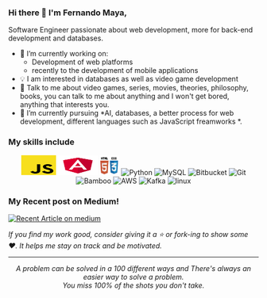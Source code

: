 ### Hi there 👋 I'm Fernando Maya,

Software Engineer passionate about web development, more for back-end development and databases.


- 🔭 I’m currently working on:
	- Development of web platforms
	- recently to the development of mobile applications
- :bulb: I am interested in databases as well as video game development
- 💬 Talk to me about video games, series, movies, theories, philosophy, books, you can talk to me about anything and I won't get bored, anything that interests you.
- 🌱 I’m currently pursuing *AI, databases, a better process for web development, different languages such as JavaScript freamworks *.

### My skills include

<p align="center">
	<img title="JS" alt="JS" src="https://github.com/FernandoMaya/FernandoMaya_/blob/65056a13c0592157af23efa889971c628a5ffa38/JS.png" width="70" height="40" />
	<img title="Angular" alt="Angular" src="https://github.com/FernandoMaya/FernandoMaya_/blob/65056a13c0592157af23efa889971c628a5ffa38/ANGULAR.png" width="80" height="40" />
	<img title="HTML" alt="HTML" src="https://github.com/FernandoMaya/FernandoMaya_/blob/65056a13c0592157af23efa889971c628a5ffa38/HTML.png" width="40" height="40" />
	<img title="Python" alt="Python" src="https://raw.githubusercontent.com/Thomas-George-T/Thomas-George-T/master/assets/python.svg" width="40" height="40" />
	<img title="MySQL" alt="MySQL" src="https://raw.githubusercontent.com/Thomas-George-T/Thomas-George-T/master/assets/mysql.svg" width="40" height="40" />
	<img title="Bitbucket" alt="Bitbucket" src="https://raw.githubusercontent.com/Thomas-George-T/Thomas-George-T/master/assets/bitbucket.svg" height="40" />
	<img title="Git" alt="Git" src="https://raw.githubusercontent.com/Thomas-George-T/Thomas-George-T/master/assets/git.svg" width="70" height="40" />
	<img title="Bamboo" alt="Bamboo" src="https://raw.githubusercontent.com/Thomas-George-T/Thomas-George-T/master/assets/bamboo.svg" width="40" height="40" />	
	<img title="AWS" alt="AWS" src="https://raw.githubusercontent.com/Thomas-George-T/Thomas-George-T/master/assets/aws.svg" width="60" height="40" />
	<img title="Kafka" alt="Kafka" src="https://raw.githubusercontent.com/Thomas-George-T/Thomas-George-T/master/assets/kafka.svg" width="105" height="40" />
	<img title="linux" alt="linux" src="https://raw.githubusercontent.com/Thomas-George-T/Thomas-George-T/master/assets/linux-tux.svg" width="40" />
</p>

<!--
*Thomas-George-T/Thomas-George-T* is a ✨ special ✨ repository because its `README.md` (this file) appears on your GitHub profile.
T
Here are some ideas to get you started:

- 🔭 I’m currently working on ...
- 🌱 I’m currently learning ...
- 👯 I’m looking to collaborate on ...
- 🤔 I’m looking for help with ...
- 💬 Ask me about ...
- 📫 How to reach me: ...
- 😄 Pronouns: ...
- ⚡ Fun fact: ...
-->


### My Recent post on Medium!
<a target="_blank" href="https://github-readme-medium-recent-article.vercel.app/medium/@thomas_george_thomas/0"><img src="https://github-readme-medium-recent-article.vercel.app/medium/@thomas_george_thomas/0" alt="Recent Article on medium"></img></a>   
    
    
*If you find my work good, consider giving it a :star: or fork-ing to show some :heart:. It helps me stay on track and be motivated.*
<hr>
<p align="center">
   <i>A problem can be solved in a 100 different ways and There's always an easier way to solve a problem.</i>
   <br>
   <i>You miss 100% of the shots you don't take.</i>
   <br>
<br>	
<a target="_blank" href="https://www.linkedin.com/in/thomasgeorgethomas"><img src="https://img.shields.io/badge/-LinkedIn-0077B5?style=for-the-badge&logo=Linkedin&logoColor=w…
